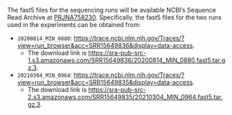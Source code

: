 The fast5 files for the sequencing runs will be available NCBI’s Sequence Read Archive at [PRJNA758230](https://www.ncbi.nlm.nih.gov/bioproject/PRJNA758230). Specifically, the fast5 files for the two runs used in the experiments can be obtained from:
- `20200814_MIN_0880`: https://trace.ncbi.nlm.nih.gov/Traces/?view=run_browser&acc=SRR15649836&display=data-access. 
  -  The download link is https://sra-pub-src-1.s3.amazonaws.com/SRR15649836/20200814_MIN_0880.fast5.tar.gz.3.
- `20210304_MIN_0964`: https://trace.ncbi.nlm.nih.gov/Traces/?view=run_browser&acc=SRR15649835&display=data-access. 
  - The download link is https://sra-pub-src-2.s3.amazonaws.com/SRR15649835/20210304_MIN_0964.fast5.tar.gz.3.
